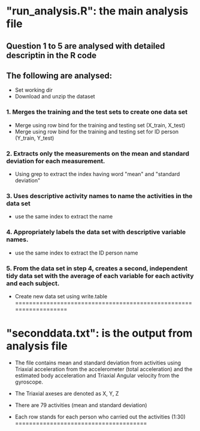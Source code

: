 # "run_analysis.R": the main analysis file
## Question 1 to 5 are analysed with detailed descriptin in the R code

## The following are analysed:
- Set working dir
- Download and unzip the dataset
### 1. Merges the training and the test sets to create one data set
* Merge using row bind for the training and testing set (X_train, X_test)
* Merge using row bind for the training and testing set for ID person (Y_train, Y_test)

### 2. Extracts only the measurements on the mean and standard deviation for each measurement.
* Using grep to extract the index having word "mean" and "standard deviation"

### 3. Uses descriptive activity names to name the activities in the data set
* use the same index to  extract the name

### 4. Appropriately labels the data set with descriptive variable names.
* use the same index to  extract the ID person name

### 5. From the data set in step 4, creates a second, independent tidy data set with the average of each variable for each activity and each subject.
* Create new data set using write.table
==================================================================

# "seconddata.txt": is  the output from analysis file

* The file contains mean and standard deviation from activities using Triaxial acceleration from the accelerometer (total acceleration) and the estimated body acceleration and Triaxial Angular velocity from the gyroscope. 

* The Triaxial axeses are denoted as X, Y, Z

* There are 79 activities (mean and standard deviation)

* Each row stands for each person who carried out the activities (1:30)
======================================


